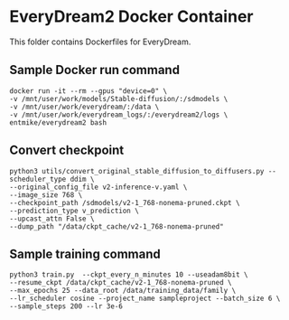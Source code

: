 # EveryDream2 Docker Container

This folder contains Dockerfiles for EveryDream.

## Sample Docker run command

```
docker run -it --rm --gpus "device=0" \
-v /mnt/user/work/models/Stable-diffusion/:/sdmodels \
-v /mnt/user/work/everydream/:/data \
-v /mnt/user/work/everydream_logs/:/everydream2/logs \
entmike/everydream2 bash
```

## Convert checkpoint

```
python3 utils/convert_original_stable_diffusion_to_diffusers.py --scheduler_type ddim \
--original_config_file v2-inference-v.yaml \
--image_size 768 \
--checkpoint_path /sdmodels/v2-1_768-nonema-pruned.ckpt \
--prediction_type v_prediction \
--upcast_attn False \
--dump_path "/data/ckpt_cache/v2-1_768-nonema-pruned"
```

## Sample training command

```
python3 train.py  --ckpt_every_n_minutes 10 --useadam8bit \
--resume_ckpt /data/ckpt_cache/v2-1_768-nonema-pruned \
--max_epochs 25 --data_root /data/training_data/family \
--lr_scheduler cosine --project_name sampleproject --batch_size 6 \
--sample_steps 200 --lr 3e-6
```